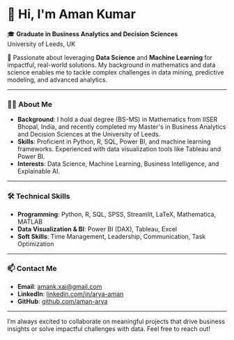 # 👋 Hi, I'm Aman Kumar

🎓 **Graduate in Business Analytics and Decision Sciences**  
University of Leeds, UK  

💼 Passionate about leveraging **Data Science** and **Machine Learning** for impactful, real-world solutions. My background in mathematics and data science enables me to tackle complex challenges in data mining, predictive modeling, and advanced analytics.

---

### 👨‍💻 About Me

- **Background**: I hold a dual degree (BS-MS) in Mathematics from IISER Bhopal, India, and recently completed my Master's in Business Analytics and Decision Sciences at the University of Leeds.
- **Skills**: Proficient in Python, R, SQL, Power BI, and machine learning frameworks. Experienced with data visualization tools like Tableau and Power BI.
- **Interests**: Data Science, Machine Learning, Business Intelligence, and Explainable AI.

---


### 🛠 Technical Skills

- **Programming**: Python, R, SQL, SPSS, Streamlit, LaTeX, Mathematica, MATLAB
- **Data Visualization & BI**: Power BI (DAX), Tableau, Excel
- **Soft Skills**: Time Management, Leadership, Communication, Task Optimization

---


### 📫 Contact Me

- **Email**: [amank.xai@gmail.com](mailto:amank.xai@gmail.com)
- **LinkedIn**: [linkedin.com/in/arya-aman](https://linkedin.com/in/arya-aman)
- **GitHub**: [github.com/aman-arya](https://github.com/aman-arya)

---

I’m always excited to collaborate on meaningful projects that drive business insights or solve impactful challenges with data. Feel free to reach out!
